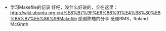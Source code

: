 * 学习Makefile的记录
好吧，没什么好说的，全在这里：http://wiki.ubuntu.org.cn/%E8%B7%9F%E6%88%91%E4%B8%80%E8%B5%B7%E5%86%99Makefile
感谢陈皓的分享
感谢RMS，Roland McGrath  
